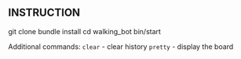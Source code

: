 ## INSTRUCTION

git clone
bundle install
cd walking_bot
bin/start

Additional commands:
`clear` - clear history
`pretty` - display the board
